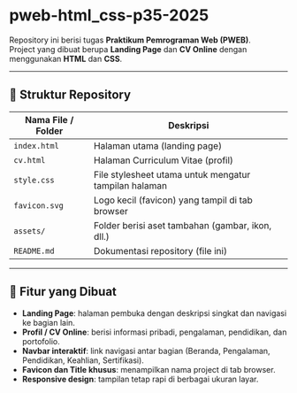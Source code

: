 # pweb-html_css-p35-2025

Repository ini berisi tugas **Praktikum Pemrograman Web (PWEB)**.  
Project yang dibuat berupa **Landing Page** dan **CV Online** dengan menggunakan **HTML** dan **CSS**.

---

## 📌 Struktur Repository

| Nama File / Folder | Deskripsi                                                                 |
|--------------------|---------------------------------------------------------------------------|
| `index.html`       | Halaman utama (landing page)                                              |
| `cv.html`          | Halaman Curriculum Vitae (profil)                                         |
| `style.css`        | File stylesheet utama untuk mengatur tampilan halaman                     |
| `favicon.svg`      | Logo kecil (favicon) yang tampil di tab browser                           |
| `assets/`          | Folder berisi aset tambahan (gambar, ikon, dll.)                         |
| `README.md`        | Dokumentasi repository (file ini)                                         |

---

## 🎨 Fitur yang Dibuat

- **Landing Page**: halaman pembuka dengan deskripsi singkat dan navigasi ke bagian lain.  
- **Profil / CV Online**: berisi informasi pribadi, pengalaman, pendidikan, dan portofolio.  
- **Navbar interaktif**: link navigasi antar bagian (Beranda, Pengalaman, Pendidikan, Keahlian, Sertifikasi).  
- **Favicon dan Title khusus**: menampilkan nama project di tab browser.  
- **Responsive design**: tampilan tetap rapi di berbagai ukuran layar.  
